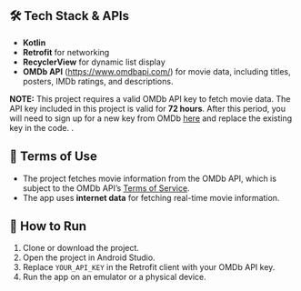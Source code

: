 ## 🛠 Tech Stack & APIs

- **Kotlin**
- **Retrofit** for networking
- **RecyclerView** for dynamic list display
- **OMDb API** (https://www.omdbapi.com/) for movie data, including titles, posters, IMDb ratings, and descriptions.

**NOTE:**
This project requires a valid OMDb API key to fetch movie data. The API key included in this project is valid for **72 hours**. After this period, you will need to sign up for a new key from OMDb [here](https://www.omdbapi.com/apikey.aspx) and replace the existing key in the code.
.

## 📄 Terms of Use

- The project fetches movie information from the OMDb API, which is subject to the OMDb API’s [Terms of Service](https://www.omdbapi.com/terms).
- The app uses **internet data** for fetching real-time movie information.

## 📂 How to Run

1. Clone or download the project.
2. Open the project in Android Studio.
3. Replace `YOUR_API_KEY` in the Retrofit client with your OMDb API key.
4. Run the app on an emulator or a physical device.
